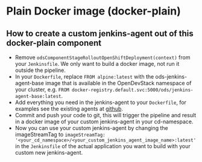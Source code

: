 # Plain Docker image (docker-plain)

## How to create a custom jenkins-agent out of this docker-plain component
- Remove `odsComponentStageRolloutOpenShiftDeployment(context)` from your `Jenkinsfile`. We only want to build a docker image, not run it outside the pipeline.
- In your `Dockerfile`, replace `FROM alpine:latest` with the ods-jenkins-agent-base image that is available in the OpenDevStack namespace of your cluster, e.g. `FROM docker-registry.default.svc:5000/ods/jenkins-agent-base:latest`.
- Add everything you need in the jenkins-agent to your `Dockerfile`, for examples see the existing agents at [github](https://github.com/opendevstack/ods-quickstarters/tree/master/common/jenkins-agents).
- Commit and push your code to git, this will trigger the pipeline and result in a docker image of your custom jenkins-agent in your cd-namespace.
- Now you can use your custom jenkins-agent by changing the imageStreamTag to `imageStreamTag: '<your_cd_namespace>/<your_custom_jenkins_agent_image_name>:latest'` in the `Jenkinsfile` of the actual application you want to build with your custom new jenkins-agent.
